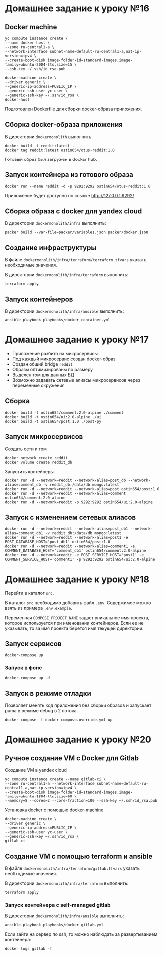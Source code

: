 # Домашнее задание к уроку №16

## Docker machine

```shell
yc compute instance create \
--name docker-host \
--zone ru-central1-a \
--network-interface subnet-name=default-ru-central1-a,nat-ip-version=ipv4 \
--create-boot-disk image-folder-id=standard-images,image-family=ubuntu-2004-lts,size=15 \
--ssh-key ~/.ssh/id_rsa.pub
```

```shell
docker-machine create \
--driver generic \
--generic-ip-address=PUBLIC_IP \
--generic-ssh-user yc-user \
--generic-ssh-key ~/.ssh/id_rsa \
docker-host
```

Подготовлен Dockerfile для сборки docker-образа приложения.

## Сборка docker-образа приложения

В директории `dockermonolith` выполнить

```shell
docker build -t reddit:latest .
docker tag reddit:latest ostin654/otus-reddit:1.0
```

Готовый образ был загружен в docker hub.

## Запуск контейнера из готового образа

```shell
docker run --name reddit -d -p 9292:9292 ostin654/otus-reddit:1.0
```

Приложение будет доступно по ссылке http://127.0.0.1:9292/

## Сборка образа с docker для yandex cloud

В директории `dockermonolith/infra` выполнить:

```shell
packer build --var-file=packer/variables.json packer/docker.json
```

## Создание инфраструктуры

В файле `dockermonolith/infra/terraform/terraform.tfvars` указать необходимые значения.

В директории `dockermonolith/infra/terraform` выполнить:

```shell
terraform apply
```

## Запуск контейнеров

В директории `dockermonolith/infra/ansible` выполнить:

```shell
ansible-playbook playbooks/docker_container.yml
```

# Домашнее задание к уроку №17

- Приложение разбито на микросервисы
- Под каждый микросервис создан docker-образ
- Создан общий bridge `reddit`
- Образы оптимизированы по размеру
- Выделен том для данных БД
- Возможно задавать сетевые алиасы микросервисов через переменные окружения

## Сборка

```shell
docker build -t ostin654/comment:2.0-alpine ./comment
docker build -t ostin654/ui:2.0-alpine ./ui
docker build -t ostin654/post:1.0 ./post-py
```

## Запуск микросервисов

Создать сети и том

```shell
docker network create reddit
docker volume create reddit_db
```

Запустить контейнеры

```shell
docker run -d --network=reddit --network-alias=post_db --network-alias=comment_db -v reddit_db:/data/db mongo:latest
docker run -d --network=reddit --network-alias=post ostin654/post:1.0
docker run -d --network=reddit --network-alias=comment ostin654/comment:2.0-alpine
docker run -d --network=reddit -p 9292:9292 ostin654/ui:2.0-alpine
```

## Запуск с изменением сетевых алиасов

```shell
docker run -d --network=reddit --network-alias=post_db1 --network-alias=comment_db1 -v reddit_db:/data/db mongo:latest
docker run -d --network=reddit --network-alias=post1 -e POST_DATABASE_HOST='post_db1' ostin654/post:1.0
docker run -d --network=reddit --network-alias=comment1 -e COMMENT_DATABASE_HOST='comment_db1' ostin654/comment:2.0-alpine
docker run -d --network=reddit -e POST_SERVICE_HOST='post1' -e COMMENT_SERVICE_HOST='comment1' -p 9292:9292 ostin654/ui:2.0-alpine
```

# Домашнее задание к уроку №18

Перейти в каталог `src`.

В каталог `src` необходимо добавить файл `.env`. Содержимое можно взять из примера `.env.example`.

Переменная `COMPOSE_PROJECT_NAME` задает уникальное имя проекта, которое используется при именовании контейнеров.
Если ее не указывать, то за имя проекта берется имя текущей директории.

## Запуск сервисов

```shell
docker-compose up
```

### Запуск в фоне

```shell
docker-compose up -d
```

## Запуск в режиме отладки

Позволяет менять код приложения без сборки образов и запускает puma в режиме debug в 2 потока.

```shell
docker-compose -f docker-compose.override.yml up
```

# Домашнее задание к уроку №20

## Ручное создание VM с Docker для Gitlab

Создание VM в yandex cloud

```shell
yc compute instance create --name gitlab-ci \
--zone ru-central1-a --network-interface subnet-name=default-ru-central1-a,nat-ip-version=ipv4 \
--create-boot-disk image-folder-id=standard-images,image-family=ubuntu-1804-lts,size=60 \
--memory=8 --cores=2 --core-fraction=100 --ssh-key ~/.ssh/id_rsa.pub
```

Установка docker с помощью docker-machine

```shell
docker-machine create \
--driver generic \
--generic-ip-address=PUBLIC_IP \
--generic-ssh-user yc-user \
--generic-ssh-key ~/.ssh/id_rsa \
gitlab-ci
```

## Создание VM с помощью terraform и ansible

В файле `dockermonolith/infra/terraform/gitlab.tfvars` указать необходимые значения.

В директории `dockermonolith/infra/terraform` выполнить:

```shell
terraform apply
```

### Запуск контейнера c self-managed gitlab

В директории `dockermonolith/infra/ansible` выполнить:

```shell
ansible-playbook playbooks/docker_gitlab.yml
```

Если зайти на сервер по ssh, то можно наблюдать за развертыванием контейнера:

```shell
docker logs gitlab -f
```
